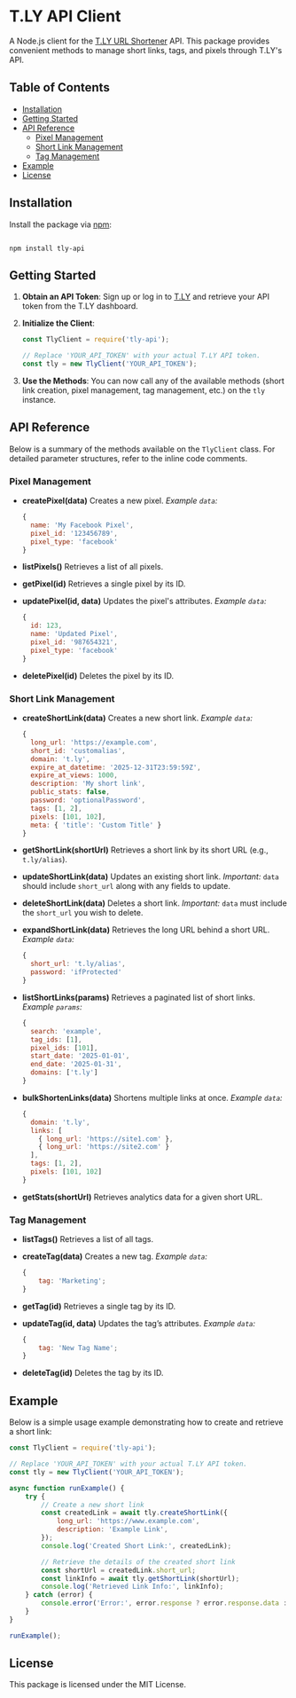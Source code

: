 # T.LY API Client

A Node.js client for the [T.LY URL Shortener](https://t.ly/) API. This package provides convenient methods to manage short links, tags, and pixels through T.LY's API.

## Table of Contents

-   [Installation](#installation)
-   [Getting Started](#getting-started)
-   [API Reference](#api-reference)
    -   [Pixel Management](#pixel-management)
    -   [Short Link Management](#short-link-management)
    -   [Tag Management](#tag-management)
-   [Example](#example)
-   [License](#license)

## Installation

Install the package via [npm](https://www.npmjs.com/):

```

npm install tly-api

```

## Getting Started

1. **Obtain an API Token**: Sign up or log in to [T.LY](https://t.ly/settings#/api) and retrieve your API token from the T.LY dashboard.

2. **Initialize the Client**:

    ```js
    const TlyClient = require('tly-api');

    // Replace 'YOUR_API_TOKEN' with your actual T.LY API token.
    const tly = new TlyClient('YOUR_API_TOKEN');
    ```

3. **Use the Methods**: You can now call any of the available methods (short link creation, pixel management, tag management, etc.) on the `tly` instance.

## API Reference

Below is a summary of the methods available on the `TlyClient` class. For detailed parameter structures, refer to the inline code comments.

### Pixel Management

-   **createPixel(data)**
    Creates a new pixel.
    _Example `data`:_

    ```js
    {
      name: 'My Facebook Pixel',
      pixel_id: '123456789',
      pixel_type: 'facebook'
    }
    ```

-   **listPixels()**
    Retrieves a list of all pixels.

-   **getPixel(id)**
    Retrieves a single pixel by its ID.

-   **updatePixel(id, data)**
    Updates the pixel's attributes.
    _Example `data`:_

    ```js
    {
      id: 123,
      name: 'Updated Pixel',
      pixel_id: '987654321',
      pixel_type: 'facebook'
    }
    ```

-   **deletePixel(id)**
    Deletes the pixel by its ID.

### Short Link Management

-   **createShortLink(data)**
    Creates a new short link.
    _Example `data`:_

    ```js
    {
      long_url: 'https://example.com',
      short_id: 'customalias',
      domain: 't.ly',
      expire_at_datetime: '2025-12-31T23:59:59Z',
      expire_at_views: 1000,
      description: 'My short link',
      public_stats: false,
      password: 'optionalPassword',
      tags: [1, 2],
      pixels: [101, 102],
      meta: { 'title': 'Custom Title' }
    }
    ```

-   **getShortLink(shortUrl)**
    Retrieves a short link by its short URL (e.g., `t.ly/alias`).

-   **updateShortLink(data)**
    Updates an existing short link.
    _Important:_ `data` should include `short_url` along with any fields to update.

-   **deleteShortLink(data)**
    Deletes a short link.
    _Important:_ `data` must include the `short_url` you wish to delete.

-   **expandShortLink(data)**
    Retrieves the long URL behind a short URL.
    _Example `data`:_

    ```js
    {
      short_url: 't.ly/alias',
      password: 'ifProtected'
    }
    ```

-   **listShortLinks(params)**
    Retrieves a paginated list of short links.
    _Example `params`:_

    ```js
    {
      search: 'example',
      tag_ids: [1],
      pixel_ids: [101],
      start_date: '2025-01-01',
      end_date: '2025-01-31',
      domains: ['t.ly']
    }
    ```

-   **bulkShortenLinks(data)**
    Shortens multiple links at once.
    _Example `data`:_

    ```js
    {
      domain: 't.ly',
      links: [
        { long_url: 'https://site1.com' },
        { long_url: 'https://site2.com' }
      ],
      tags: [1, 2],
      pixels: [101, 102]
    }
    ```

-   **getStats(shortUrl)**
    Retrieves analytics data for a given short URL.

### Tag Management

-   **listTags()**
    Retrieves a list of all tags.

-   **createTag(data)**
    Creates a new tag.
    _Example `data`:_

    ```js
    {
    	tag: 'Marketing';
    }
    ```

-   **getTag(id)**
    Retrieves a single tag by its ID.

-   **updateTag(id, data)**
    Updates the tag’s attributes.
    _Example `data`:_

    ```js
    {
    	tag: 'New Tag Name';
    }
    ```

-   **deleteTag(id)**
    Deletes the tag by its ID.

## Example

Below is a simple usage example demonstrating how to create and retrieve a short link:

```js
const TlyClient = require('tly-api');

// Replace 'YOUR_API_TOKEN' with your actual T.LY API token.
const tly = new TlyClient('YOUR_API_TOKEN');

async function runExample() {
	try {
		// Create a new short link
		const createdLink = await tly.createShortLink({
			long_url: 'https://www.example.com',
			description: 'Example Link',
		});
		console.log('Created Short Link:', createdLink);

		// Retrieve the details of the created short link
		const shortUrl = createdLink.short_url;
		const linkInfo = await tly.getShortLink(shortUrl);
		console.log('Retrieved Link Info:', linkInfo);
	} catch (error) {
		console.error('Error:', error.response ? error.response.data : error.message);
	}
}

runExample();
```

## License

This package is licensed under the MIT License.
